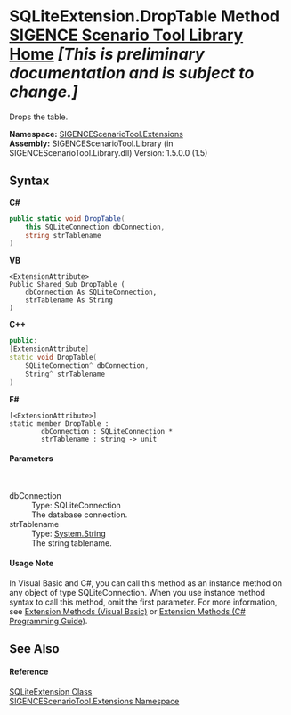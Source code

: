# SQLiteExtension.DropTable Method <a href="https://github.com/ObiWanLansi/SIGENCE-Scenario-Tool">SIGENCE Scenario Tool Library Home</a> _**\[This is preliminary documentation and is subject to change.\]**_

Drops the table.

**Namespace:**&nbsp;<a href="f2af11f5-ae9d-3dcc-a4a9-ba07a037925f.md">SIGENCEScenarioTool.Extensions</a><br />**Assembly:**&nbsp;SIGENCEScenarioTool.Library (in SIGENCEScenarioTool.Library.dll) Version: 1.5.0.0 (1.5)

## Syntax

**C#**<br />
``` C#
public static void DropTable(
	this SQLiteConnection dbConnection,
	string strTablename
)
```

**VB**<br />
``` VB
<ExtensionAttribute>
Public Shared Sub DropTable ( 
	dbConnection As SQLiteConnection,
	strTablename As String
)
```

**C++**<br />
``` C++
public:
[ExtensionAttribute]
static void DropTable(
	SQLiteConnection^ dbConnection, 
	String^ strTablename
)
```

**F#**<br />
``` F#
[<ExtensionAttribute>]
static member DropTable : 
        dbConnection : SQLiteConnection * 
        strTablename : string -> unit 

```


#### Parameters
&nbsp;<dl><dt>dbConnection</dt><dd>Type: SQLiteConnection<br />The database connection.</dd><dt>strTablename</dt><dd>Type: <a href="http://msdn2.microsoft.com/en-us/library/s1wwdcbf" target="_blank">System.String</a><br />The string tablename.</dd></dl>

#### Usage Note
In Visual Basic and C#, you can call this method as an instance method on any object of type SQLiteConnection. When you use instance method syntax to call this method, omit the first parameter. For more information, see <a href="http://msdn.microsoft.com/en-us/library/bb384936.aspx">Extension Methods (Visual Basic)</a> or <a href="http://msdn.microsoft.com/en-us/library/bb383977.aspx">Extension Methods (C# Programming Guide)</a>.

## See Also


#### Reference
<a href="ba2e0331-d80c-b9c0-226b-e22ef62f61eb.md">SQLiteExtension Class</a><br /><a href="f2af11f5-ae9d-3dcc-a4a9-ba07a037925f.md">SIGENCEScenarioTool.Extensions Namespace</a><br />
